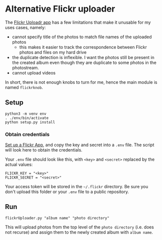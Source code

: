 # Alternative Flickr uploader

The [Flickr Uploadr app](https://www.flickr.com/tools/) has a few limitations that make it unusable for my uses
cases, namely:
  - cannot specify title of the photos to match file names of the uploaded photos
    - this makes it easier to track the correspondence between Flickr photos and files on my hard drive 
  - the duplicate detection is inflexible. I want the photos still be present in
    the created album even though they are duplicate to some photos in the
    photostream.
  - cannot upload videos

In short, there is not enough knobs to turn for me, hence the main module is
named `flickrknob`.

## Setup

```
python3 -m venv env
. ./env/bin/activate
python setup.py install
```

### Obtain credentials

[Set up a Flickr App](https://www.flickr.com/services/api/keys), and copy the key and secret into a `.env` file. The script will look here to obtain the credentials.

Your `.env` file should look like this, with `<key>` and `<secret>` replaced by the actual values:
```
FLICKR_KEY = "<key>"
FLICKR_SECRET = "<secret>"
```

Your access token will be stored in the `~/.flickr` directory.
Be sure you don't upload this folder or your `.env` file to a public repository.

## Run

```
flickrUploader.py "album name" "photo directory"
```

This will upload photos from the top level of the `photo directory` (i.e. does
not recurse) and assign them to the newly created album with `album name`.
